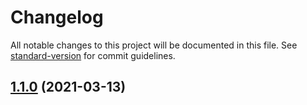 # Changelog

All notable changes to this project will be documented in this file. See [standard-version](https://github.com/conventional-changelog/standard-version) for commit guidelines.

## [1.1.0](https://github.com/iniva/action-repository-dispatch/compare/v1.0.0...v1.1.0) (2021-03-13)
